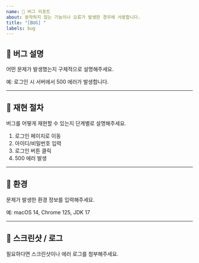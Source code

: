 ```yaml
---
name: 🐞 버그 리포트
about: 동작하지 않는 기능이나 오류가 발생한 경우에 사용합니다.
title: "[BUG] "
labels: bug
---
```


## 📌 버그 설명
어떤 문제가 발생했는지 구체적으로 설명해주세요.

예: 로그인 시 서버에서 500 에러가 발생합니다.

---

## 🔁 재현 절차
버그를 어떻게 재현할 수 있는지 단계별로 설명해주세요.

1. 로그인 페이지로 이동
2. 아이디/비밀번호 입력
3. 로그인 버튼 클릭
4. 500 에러 발생

---

## 📱 환경
문제가 발생한 환경 정보를 입력해주세요.

예: macOS 14, Chrome 125, JDK 17

---

## 📸 스크린샷 / 로그
필요하다면 스크린샷이나 에러 로그를 첨부해주세요.
